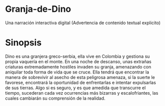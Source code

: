 # Granja-de-Dino
Una narración interactiva digital (Advertencia de contenido textual explicito)

# Sinopsis
Dino es una granjera greco-serbia, ella vive en Colombia y gestiona su propia vaquería en el monte.
En una noche de descanso, unas extrañas criaturas extremadamente hostiles invaden su granja, amenazando 
con aniquilar toda forma de vida que se cruce. Ella tendrá que encontrar la manera de sobrevivir 
al asecho de esta peligrosa amenaza, si la suerte le favorese, encontrará la oportunidad de enfrentarlas 
e intentar expulsarlas de sus tierras. Algo si es seguro, y es que amedida que transcurre 
el tiempo, sucederan cada vez ocurrencias más bizarras y escalofriantes, las cuales cambiarán 
su comprensión de la realidad.
